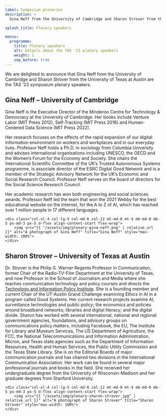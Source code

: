 ```yaml
---
label: Symposium plenaries
description: >
  Gina Neff from the University of Cambridge and Sharon Strover from the University of Texas at Austin are the TAS '23 symposium plenary speakers.

splash_title: Plenary speakers

menus:
  programme:
    title: Plenary speakers
    alt: Details about the TAS '23 plenary speakers
    weight: 1
    sep_before: true
---
```


We are delighted to announce that Gina Neff from the University of Cambridge and Sharon Strover from the University of Texas at Austin are the TAS '23 symposium plenary speakers.

## Gina Neff – University of Cambridge

<div class="row">
	<div class="col-xl-8 col-lg-7 col-md-6 col-12">
		<p>
			Gina Neff is the Executive Director of the Minderoo Centre for Technology & Democracy at the University of Cambridge. Her books include Venture Labor (MIT Press 2012), Self-Tracking (MIT Press 2016) and Human-Centered Data Science (MIT Press 2022). 
		</p>
		<p>
			Her research focuses on the effects of the rapid expansion of our digital information environment on workers and workplaces and in our everyday lives. Professor Neff holds a Ph.D. in sociology from Columbia University and advises international organisations including UNESCO, the OECD and the Women’s Forum for the Economy and Society. She chairs the International Scientific Committee of the UK’s Trusted Autonomous Systems programme, is associate director of the ESRC Digital Good Network and is a member of the Strategic Advisory Network for the UK’s Economic and Social Research Council. Professor Neff serves on the board of directors for the Social Science Research Council. 
		</p>
		<p>
			Her academic research has won both engineering and social sciences awards. Professor Neff led the team that won the 2021 Webby for the best educational website on the Internet, for the A to Z of AI, which has reached over 1 million people in 17 different languages.
		</p>
    </div>
        
    <div class="col-xl-4 col-lg-5 col-md-6 col-12 mt-md-0 mt-4 mb-md-0 mb-5 px-md-3 px-5 d-flex align-content-start flex-wrap">
        <img src="{{ "/assets/img/plenary-gina-neff.png" | relative_url }}" alt="A photograph of Gina Neff" title="Gina Neff" style="max-width: 100%">
    </div>
</div>

## Sharon Strover – University of Texas at Austin

<div class="row">
	<div class="col-xl-8 col-lg-7 col-md-6 col-12">
		<p>
			Dr. Strover is the Philip G. Warner Regents Professor in Communication, former Chair of the Radio-TV-Film Department at the University of Texas, and now Professor in the School of Journalism and Media where she teaches communication technology and policy courses and directs the <a href="https://texastipi.org/">Technology and Information Policy Institute</a>.  She is a founding member and current Chair of the UT-Austin Grand Challenge examining Ethics in AI in a program called Good Systems.  Her current research projects examine AI, surveillance technologies and public policy; the economics and policies around broadband networks; libraries and digital literacy; and the digital divide. Sharon has worked with several international, national and regional government agencies, foundations, and advisory groups on communications policy matters, including Facebook, the EU, The Institute for Library and Museum Services, The US Department of Agriculture, the FCC, the National Telecommunications and Information Administration, Micron, and Texas state agencies such as the Department of Information Resources, Health and Human Services, the Public Utility Commission and the Texas State Library. She is on the Editorial Boards of major communication journals and has chaired two divisions in the International Communication Association. Her work can be found in several major professional journals and books in the field. She received her undergraduate degree from the University of Wisconsin-Madison and her graduate degrees from Stanford University.
		</p>
    </div>
        
    <div class="col-xl-4 col-lg-5 col-md-6 col-12 mt-md-0 mt-4 mb-md-0 mb-5 px-md-3 px-5 d-flex align-content-start flex-wrap">
        <img src="{{ "/assets/img/plenary-sharon-strover.jpg" | relative_url }}" alt="A photograph of Sharon Strover" title="Sharon Strover" style="max-width: 100%">
    </div>
</div>
